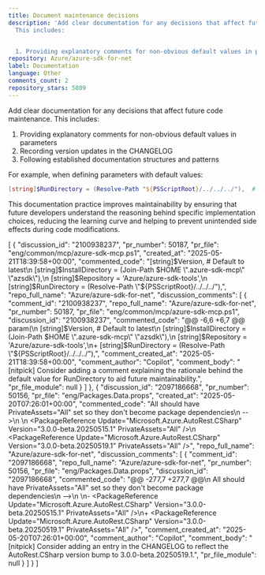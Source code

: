 ```yaml
---
title: Document maintenance decisions
description: 'Add clear documentation for any decisions that affect future code maintenance.
  This includes:


  1. Providing explanatory comments for non-obvious default values in parameters'
repository: Azure/azure-sdk-for-net
label: Documentation
language: Other
comments_count: 2
repository_stars: 5809
---
```


Add clear documentation for any decisions that affect future code maintenance. This includes:

1. Providing explanatory comments for non-obvious default values in parameters
2. Recording version updates in the CHANGELOG
3. Following established documentation structures and patterns

For example, when defining parameters with default values:

```powershell
[string]$RunDirectory = (Resolve-Path "${PSScriptRoot}/../../../"),  # Default points to repo root for consistent script execution
```

This documentation practice improves maintainability by ensuring that future developers understand the reasoning behind specific implementation choices, reducing the learning curve and helping to prevent unintended side effects during code modifications.


[
  {
    "discussion_id": "2100938237",
    "pr_number": 50187,
    "pr_file": "eng/common/mcp/azure-sdk-mcp.ps1",
    "created_at": "2025-05-21T18:39:58+00:00",
    "commented_code": "[string]$Version, # Default to latest\n    [string]$InstallDirectory = (Join-Path $HOME \".azure-sdk-mcp\" \"azsdk\"),\n    [string]$Repository = 'Azure/azure-sdk-tools',\n    [string]$RunDirectory = (Resolve-Path \"${PSScriptRoot}/../../../\"),",
    "repo_full_name": "Azure/azure-sdk-for-net",
    "discussion_comments": [
      {
        "comment_id": "2100938237",
        "repo_full_name": "Azure/azure-sdk-for-net",
        "pr_number": 50187,
        "pr_file": "eng/common/mcp/azure-sdk-mcp.ps1",
        "discussion_id": "2100938237",
        "commented_code": "@@ -6,6 +6,7 @@ param(\n     [string]$Version, # Default to latest\n     [string]$InstallDirectory = (Join-Path $HOME \".azure-sdk-mcp\" \"azsdk\"),\n     [string]$Repository = 'Azure/azure-sdk-tools',\n+    [string]$RunDirectory = (Resolve-Path \"${PSScriptRoot}/../../../\"),",
        "comment_created_at": "2025-05-21T18:39:58+00:00",
        "comment_author": "Copilot",
        "comment_body": "[nitpick] Consider adding a comment explaining the rationale behind the default value for RunDirectory to aid future maintainability.",
        "pr_file_module": null
      }
    ]
  },
  {
    "discussion_id": "2097186668",
    "pr_number": 50156,
    "pr_file": "eng/Packages.Data.props",
    "created_at": "2025-05-20T07:26:01+00:00",
    "commented_code": "All should have PrivateAssets=\"All\" set so they don't become package dependencies\n  -->\n  <ItemGroup>\n    <PackageReference Update=\"Microsoft.Azure.AutoRest.CSharp\" Version=\"3.0.0-beta.20250515.1\" PrivateAssets=\"All\" />\n    <PackageReference Update=\"Microsoft.Azure.AutoRest.CSharp\" Version=\"3.0.0-beta.20250519.1\" PrivateAssets=\"All\" />",
    "repo_full_name": "Azure/azure-sdk-for-net",
    "discussion_comments": [
      {
        "comment_id": "2097186668",
        "repo_full_name": "Azure/azure-sdk-for-net",
        "pr_number": 50156,
        "pr_file": "eng/Packages.Data.props",
        "discussion_id": "2097186668",
        "commented_code": "@@ -277,7 +277,7 @@\n     All should have PrivateAssets=\"All\" set so they don't become package dependencies\n   -->\n   <ItemGroup>\n-    <PackageReference Update=\"Microsoft.Azure.AutoRest.CSharp\" Version=\"3.0.0-beta.20250515.1\" PrivateAssets=\"All\" />\n+    <PackageReference Update=\"Microsoft.Azure.AutoRest.CSharp\" Version=\"3.0.0-beta.20250519.1\" PrivateAssets=\"All\" />",
        "comment_created_at": "2025-05-20T07:26:01+00:00",
        "comment_author": "Copilot",
        "comment_body": "[nitpick] Consider adding an entry in the CHANGELOG to reflect the AutoRest.CSharp version bump to 3.0.0-beta.20250519.1.",
        "pr_file_module": null
      }
    ]
  }
]

